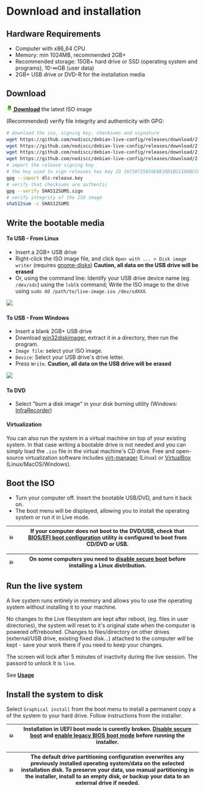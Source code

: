 # Download and installation

## Hardware Requirements

- Computer with x86_64 CPU
- Memory: min 1024MB, recommended 2GB+
- Recommended storage: 15GB+ hard drive or SSD (operating system and programs), 10-∞GB (user data)
- 2GB+ USB drive or DVD-R for the installation media


## Download

**[![](download.png) Download](https://github.com/nodiscc/debian-live-config/releases/download/2.2.2/dlc-2.2.2-debian-buster-amd64.hybrid.iso)** the latest ISO image

(Recommended) verify file integrity and authenticity with GPG:

```bash
# download the iso, signing key, checksums and signature
wget https://github.com/nodiscc/debian-live-config/releases/download/2.2.2/dlc-2.2.2-debian-buster-amd64.hybrid.iso
wget https://github.com/nodiscc/debian-live-config/releases/download/2.2.2/dlc-release.key
wget https://github.com/nodiscc/debian-live-config/releases/download/2.2.2/SHA512SUMS
wget https://github.com/nodiscc/debian-live-config/releases/download/2.2.2/SHA512SUMS.sign
# import the release signing key
# the key used to sign releases has key ID 16C50725859EBE2DD1B22100BCC63E85387671B9
gpg --import dlc-release.key
# verify that checksums are authentic
gpg --verify SHA512SUMS.sign
# verify integrity of the ISO image
sha512sum -c SHA512SUMS
```


## Write the bootable media

#### To USB - From Linux

  * Insert a 2GB+ USB drive
  * Right-click the ISO image file, and click `Open with ... > Disk image writer` (requires [gnome-disks](https://packages.debian.org/buster/gnome-disk-utility)) **Caution, all data on the USB drive will be erased**
  * Or, using the command line: Identify your USB drive device name (eg. `/dev/sdc`) using the `lsblk` command; Write the ISO image to the drive using `sudo dd /path/to/live-image.iso /dev/sdXXX`.

![](https://i.imgur.com/1fYOBty.png)


#### To USB - From Windows

  * Insert a blank 2GB+ USB drive
  * Download [win32diskimager](http://sourceforge.net/projects/win32diskimager/files/latest/download), extract it in a directory, then run the program.
  * `Image file`: select your ISO image.
  * `Device`: Select your USB drive's drive letter.
  * Press `Write`. **Caution, all data on the USB drive will be erased**

![](https://a.fsdn.com/con/app/proj/win32diskimager/screenshots/Win32DiskImager-1.0.png/max/max/1)


#### To DVD

  * Select "burn a disk image" in your disk burning utility (Windows: [InfraRecorder](http://infrarecorder.org/?page_id=5))


#### Virtualization

You can also run the system in a virtual machine on top of your existing system. In that case writing a bootable drive is not needed and you can simply load the `.iso` file in the virtual machine's CD drive. Free and open-source virtualization software includes [virt-manager](https://stdout.root.sx/docs/virt-manager.md) (Linux) or [VirtualBox](https://www.virtualbox.org) (Linux/MacOS/Windows).

<!-- TODO virtualbox/virt-manager screencast -->


## Boot the ISO

- Turn your computer off. Insert the bootable USB/DVD, and turn it back on.
- The boot menu will be displayed, allowing you to install the operating system or run it in Live mode.

| 💥 | If your computer does not boot to the DVD/USB, check that [BIOS/EFI boot configuration](http://www.makeuseof.com/tag/enter-bios-computer/) utility is configured to boot from CD/DVD or USB. |
|---------|---------|

| 💥 | On some computers you need to [disable secure boot](https://neosmart.net/wiki/disabling-secure-boot/) before installing a Linux distribution. |
|---------|---------|

<!-- TODO boot menu screenshot -->


## Run the live system

A live system runs entirely in memory and allows you to use the operating system without installing it to your machine.

No changes to the Live filesystem are kept after reboot, (eg. files in user directories), the system will reset to it's original state when the computer is powered off/rebooted. Changes to files/directory on other drives (external/USB drive, existing fixed disk...) attached to the computer _will_ be kept - save your work there if you need to keep your changes.

The screen will lock after 5 minutes of inactivity during the live session. The passord to unlock it is `live`.

See **[Usage](usage.md)**

<!-- TODO screencast -->


## Install the system to disk

Select `Graphical install` from the boot menu to install a permanent copy a of the system to your hard drive. Follow instructions from the installer.

| 💥 | Installation in UEFI boot mode is curently broken. [Disable secure boot](https://neosmart.net/wiki/disabling-secure-boot/) and [enable legacy BIOS boot mode](https://neosmart.net/wiki/enable-legacy-boot-mode/) before running the installer. |
|---------|---------|

| 💥 | The default drive partitioning configuration overwrites any previously installed operating system/data on the selected installation disk. To preserve your data, use manual partitioning in the installer, install to an empty disk, or backup your data to an external drive if needed. |
|---------|---------|

<!-- TODO screencast -->

<!--
**Troubleshooting:** If you get the message `Failed to determine the codename for the release` during installation, unplug the USB drive, insert it again, open a shell from the installer menu, identify the device name for the USB drive (run `parted_devices`), and remount the USB drive under `/cdrom/` (run `mount /dev/sdX1 /cdrom/` where `sdX` is your USB device).
-->

